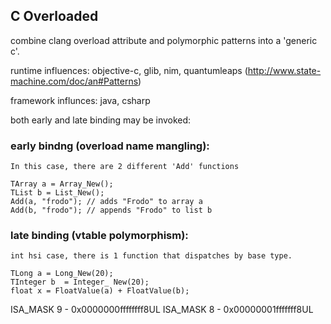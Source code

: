 ## C Overloaded

combine clang overload attribute and polymorphic patterns into a 'generic c'.

runtime influences: objective-c, glib, nim, quantumleaps (http://www.state-machine.com/doc/an#Patterns)

framework influnces: java, csharp

both early and late binding may be invoked:

### early bindng (overload name mangling):
    In this case, there are 2 different 'Add' functions

    TArray a = Array_New();
    TList b = List_New();
    Add(a, "frodo"); // adds "Frodo" to array a
    Add(b, "frodo"); // appends "Frodo" to list b


### late binding (vtable polymorphism):
    int hsi case, there is 1 function that dispatches by base type.

    TLong a = Long_New(20);
    TInteger b  = Integer_ New(20);
    float x = FloatValue(a) + FloatValue(b);


ISA_MASK 9 - 0x0000000ffffffff8UL
ISA_MASK 8 - 0x00000001fffffff8UL